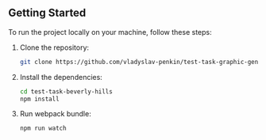 ## Getting Started

To run the project locally on your machine, follow these steps:

1. Clone the repository:

   ```bash
   git clone https://github.com/vladyslav-penkin/test-task-graphic-genesis-studio.git
   ```

2. Install the dependencies:

   ```bash
   cd test-task-beverly-hills
   npm install
   ```

3. Run webpack bundle:

   ```bash
   npm run watch
   ```
